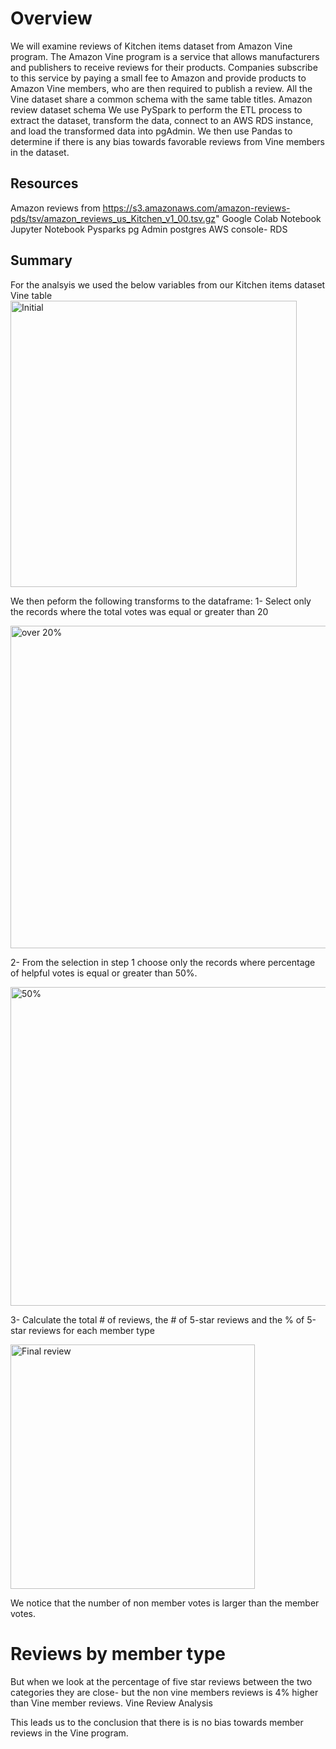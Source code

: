 # Overview
We will examine reviews of Kitchen items dataset from Amazon Vine program.
The Amazon Vine program is a service that allows manufacturers and publishers to receive reviews for their products.
Companies subscribe to this service by paying a small fee to Amazon and provide products to Amazon Vine members, who are then required to publish a review.
All the Vine dataset share a common schema with the same table titles.
Amazon review dataset schema We use PySpark to perform the ETL process to extract the dataset, transform the data, connect to an AWS RDS instance, and load the transformed data into pgAdmin. We then use Pandas to determine if there is any bias towards favorable reviews from Vine members in the dataset.

## Resources
Amazon reviews from https://s3.amazonaws.com/amazon-reviews-pds/tsv/amazon_reviews_us_Kitchen_v1_00.tsv.gz"
Google Colab Notebook
Jupyter Notebook
Pysparks
pg Admin
postgres
AWS console- RDS

## Summary
For the analsyis we used the below variables from our Kitchen items dataset
Vine table
<img width="458" alt="Initial" src="https://user-images.githubusercontent.com/74282781/113541941-0ec08e00-9598-11eb-9150-e6396fbf041d.png">


We then peform the following transforms to the dataframe:
1- Select only the records where the total votes was equal or greater than 20

<img width="516" alt="over 20%" src="https://user-images.githubusercontent.com/74282781/113541957-197b2300-9598-11eb-9d7c-7fc9bcb796f4.png">

2- From the selection in step 1 choose only the records where percentage of helpful votes is equal or greater than 50%.

<img width="510" alt="50%" src="https://user-images.githubusercontent.com/74282781/113541965-1f710400-9598-11eb-93f8-d26e6c4bb0b9.png">

3- Calculate the total # of reviews, the # of 5-star reviews and the % of 5-star reviews for each member type

<img width="391" alt="Final review" src="https://user-images.githubusercontent.com/74282781/113541976-2730a880-9598-11eb-8ec3-75218c0a57b2.png">

We notice that the number of non member votes is larger than the member votes.

# Reviews by member type

But when we look at the percentage of five star reviews between the two categories they are close- but the non vine members reviews is 4% higher than Vine member reviews. Vine Review Analysis

This leads us to the conclusion that there is is no bias towards member reviews in the Vine program.






